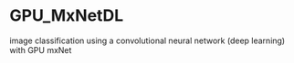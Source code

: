 # GPU_MxNetDL
image classification using a convolutional neural network (deep learning) with GPU mxNet

